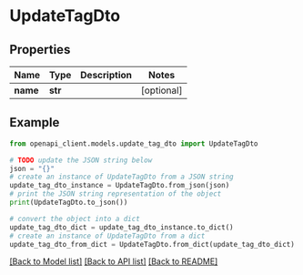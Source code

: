 # UpdateTagDto


## Properties

Name | Type | Description | Notes
------------ | ------------- | ------------- | -------------
**name** | **str** |  | [optional] 

## Example

```python
from openapi_client.models.update_tag_dto import UpdateTagDto

# TODO update the JSON string below
json = "{}"
# create an instance of UpdateTagDto from a JSON string
update_tag_dto_instance = UpdateTagDto.from_json(json)
# print the JSON string representation of the object
print(UpdateTagDto.to_json())

# convert the object into a dict
update_tag_dto_dict = update_tag_dto_instance.to_dict()
# create an instance of UpdateTagDto from a dict
update_tag_dto_from_dict = UpdateTagDto.from_dict(update_tag_dto_dict)
```
[[Back to Model list]](../README.md#documentation-for-models) [[Back to API list]](../README.md#documentation-for-api-endpoints) [[Back to README]](../README.md)


